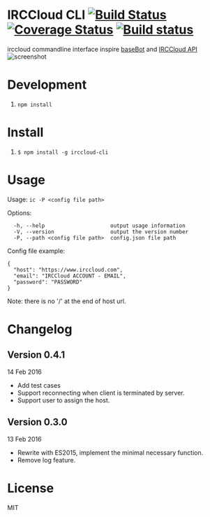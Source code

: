 # IRCCloud CLI [![Build Status](https://travis-ci.org/yhsiang/irccloud-cli.svg?branch=master)](https://travis-ci.org/yhsiang/irccloud-cli) [![Coverage Status](https://coveralls.io/repos/github/yhsiang/irccloud-cli/badge.svg?branch=master&refresh=1)](https://coveralls.io/github/yhsiang/irccloud-cli?branch=master) [![Build status](https://ci.appveyor.com/api/projects/status/ahh7upogc1reaitt?svg=true&refresh=1)](https://ci.appveyor.com/project/yhsiang/irccloud-cli)

irccloud commandline interface inspire [baseBot](https://github.com/voldyman/baseBot) and [IRCCloud API](https://github.com/irccloud/irccloud-tools/wiki/API-Overview)
![screenshot](https://raw.github.com/yhsiang/irccloud-cli/master/screenshot.png "screenshot")

# Development
1. `npm install`

# Install
1. `$ npm install -g irccloud-cli`

# Usage
  Usage: `ic -P <config file path>`

  Options:
  ```
    -h, --help                     output usage information
    -V, --version                  output the version number
    -P, --path <config file path>  config.json file path
  ```
  Config file example:
  ```
  {
    "host": "https://www.irccloud.com",
    "email": "IRCCloud ACCOUNT - EMAIL",
    "password": "PASSWORD"
  }
  ```
  Note: there is no '/' at the end of host url.
#  Changelog

## Version 0.4.1
14 Feb 2016
  * Add test cases
  * Support reconnecting when client is terminated by server.
  * Support user to assign the host.

## Version 0.3.0
13 Feb 2016
  * Rewrite with ES2015, implement the minimal necessary function.
  * Remove log feature.

# License
MIT
